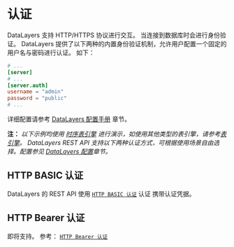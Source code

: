 # 认证

DataLayers 支持 HTTP/HTTPS 协议进行交互。 当连接到数据库时会进行身份验证。 DataLayers 提供了以下两种的内置身份验证机制，允许用户配置一个固定的 用户名与密码进行认证。
如下：
```toml
# ...
[server]
# ...
[server.auth]
username = "admin"
password = "public"
# ...
```
详细配置请参考 [DataLayers 配置手册](../admin/datalayers-configuration.md) 章节。  

**注：** *以下示例均使用 [时序表引擎](../sql-reference/table-management-timeseries.md) 进行演示，如使用其他类型的表引擎，请参考[表引擎](../sql-reference/table-engine.md)。
DataLayers REST API 支持以下两种认证方式，可根据使用场景自由选择。配置参见 [DataLayers 配置](../admin/datalayers-configuration.md)章节。*


## HTTP BASIC 认证
DataLayers 的 REST API 使用 [`HTTP BASIC 认证`](https://developer.mozilla.org/zh-CN/docs/Web/HTTP/Authentication#basic) 认证 携带认证凭据。

## HTTP Bearer 认证
即将支持。 参考： [`HTTP Bearer 认证`](https://developer.mozilla.org/zh-CN/docs/Web/HTTP/Authentication#bearer)

